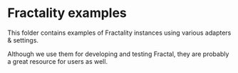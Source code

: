 # Fractality examples

This folder contains examples of Fractality instances using various adapters & settings.

Although we use them for developing and testing Fractal, they are probably a great resource for users as well.
